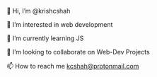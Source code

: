 👋 Hi, I’m @krishcshah

👀 I’m interested in web development

🌱 I’m currently learning JS

💞️ I’m looking to collaborate on Web-Dev Projects

📫 How to reach me kcshah@protonmail.com

<!---
RedMisread/RedMisread is a ✨ special ✨ repository because its `README.md` (this file) appears on your GitHub profile.
You can click the Preview link to take a look at your changes.
--->
